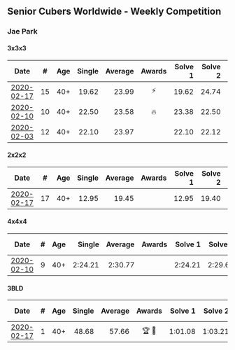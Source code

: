 ## Senior Cubers Worldwide - Weekly Competition
### Jae Park

#### 3x3x3

| Date | # | Age | Single | Average | Awards | Solve 1 | Solve 2 | Solve 3 | Solve 4 | Solve 5 | Video |
| :--: | :--: | :--: | --: | --: | :--: | --: | --: | --: | --: | --: | :-- |
| [2020-02-17](../3x3x3/2020-02-17.md) | 15 | 40+ | 19.62 | 23.99 | ⚡ | 19.62 | 24.74 | 29.89 | 20.84 | 26.39 | [Link](https://www.facebook.com/events/616423959107229/permalink/616661212416837/) |
| [2020-02-10](../3x3x3/2020-02-10.md) | 10 | 40+ | 22.50 | 23.58 | 🔥 | 23.38 | 22.50 | 24.65 | 22.71 | 25.90 | [Link](https://www.facebook.com/groups/1604105099735401/permalink/2135450339934205/) |
| [2020-02-03](../3x3x3/2020-02-03.md) | 12 | 40+ | 22.10 | 23.97 |  | 22.10 | 22.12 | 27.69 | - | - | [Link](https://www.facebook.com/100017395687396/videos/558635781392940/) |

#### 2x2x2

| Date | # | Age | Single | Average | Awards | Solve 1 | Solve 2 | Solve 3 | Solve 4 | Solve 5 | Video |
| :--: | :--: | :--: | --: | --: | :--: | --: | --: | --: | --: | --: | :-- |
| [2020-02-17](../2x2x2/2020-02-17.md) | 17 | 40+ | 12.95 | 19.45 |  | 12.95 | 19.40 | 14.25 | DNF | 26.70 | [Link](https://www.facebook.com/events/176704156956327/permalink/177449880215088/) |

#### 4x4x4

| Date | # | Age | Single | Average | Awards | Solve 1 | Solve 2 | Solve 3 | Solve 4 | Solve 5 | Video |
| :--: | :--: | :--: | --: | --: | :--: | --: | --: | --: | --: | --: | :-- |
| [2020-02-10](../4x4x4/2020-02-10.md) | 9 | 40+ | 2:24.21 | 2:30.77 |  | 2:24.21 | 2:29.62 | 2:38.49 | - | - | [Link](https://www.facebook.com/groups/1604105099735401/permalink/2135447743267798/) |

#### 3BLD

| Date | # | Age | Single | Average | Awards | Solve 1 | Solve 2 | Solve 3 | Video |
| :--: | :--: | :--: | --: | --: | :--: | --: | --: | --: | :-- |
| [2020-02-17](../3bld/2020-02-17.md) | 1 | 40+ | 48.68 | 57.66 | 🏆 🥇 | 1:01.08 | 1:03.21 | 48.68 | [Link](https://www.facebook.com/events/173728187264773/permalink/173945660576359/) |

